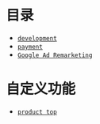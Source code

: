 # 目录

* [` development `](https://github.com/lvzhenbang/article/blob/master/shopify/development.md)
* [` payment `](https://github.com/lvzhenbang/article/blob/master/shopify/payment.md)
* [` Google Ad Remarketing `](https://github.com/lvzhenbang/article/blob/master/shopify/google-ad-dynamic-remarketing.md)

# 自定义功能

* [` product top `](https://github.com/lvzhenbang/article/blob/master/shopify/product-top.md)
